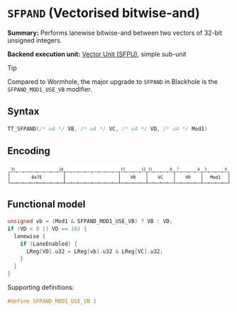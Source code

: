 # `SFPAND` (Vectorised bitwise-and)

**Summary:** Performs lanewise bitwise-and between two vectors of 32-bit unsigned integers.

**Backend execution unit:** [Vector Unit (SFPU)](VectorUnit.md), simple sub-unit

> [!TIP]
> Compared to Wormhole, the major upgrade to `SFPAND` in Blackhole is the `SFPAND_MOD1_USE_VB` modifier.

## Syntax

```c
TT_SFPAND(/* u4 */ VB, /* u4 */ VC, /* u4 */ VD, /* u4 */ Mod1)
```

## Encoding

![](../../../Diagrams/Out/Bits32_SFPAND_BH.svg)

## Functional model

```c
unsigned vb = (Mod1 & SFPAND_MOD1_USE_VB) ? VB : VD;
if (VD < 8 || VD == 16) {
  lanewise {
    if (LaneEnabled) {
      LReg[VD].u32 = LReg[vb].u32 & LReg[VC].u32;
    }
  }
}
```

Supporting definitions:

```c
#define SFPAND_MOD1_USE_VB 1
```
